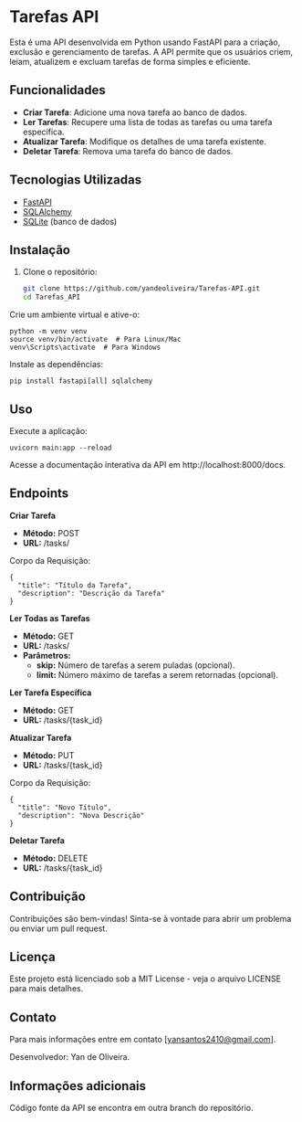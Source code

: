 # Tarefas API

Esta é uma API desenvolvida em Python usando FastAPI para a criação, exclusão e gerenciamento de tarefas. A API permite que os usuários criem, leiam, atualizem e excluam tarefas de forma simples e eficiente.

## Funcionalidades

- **Criar Tarefa**: Adicione uma nova tarefa ao banco de dados.
- **Ler Tarefas**: Recupere uma lista de todas as tarefas ou uma tarefa específica.
- **Atualizar Tarefa**: Modifique os detalhes de uma tarefa existente.
- **Deletar Tarefa**: Remova uma tarefa do banco de dados.

## Tecnologias Utilizadas

- [FastAPI](https://fastapi.tiangolo.com/)
- [SQLAlchemy](https://www.sqlalchemy.org/)
- [SQLite](https://www.sqlite.org/index.html) (banco de dados)

## Instalação

1. Clone o repositório:
   ```bash
   git clone https://github.com/yandeoliveira/Tarefas-API.git
   cd Tarefas_API
Crie um ambiente virtual e ative-o:
```
python -m venv venv
source venv/bin/activate  # Para Linux/Mac
venv\Scripts\activate  # Para Windows
```
Instale as dependências:

```
pip install fastapi[all] sqlalchemy
```
## Uso
Execute a aplicação:

```
uvicorn main:app --reload
```
Acesse a documentação interativa da API em http://localhost:8000/docs.

## Endpoints

**Criar Tarefa**      

- **Método:** POST
- **URL:** /tasks/

Corpo da Requisição:
```
{
  "title": "Título da Tarefa",
  "description": "Descrição da Tarefa"
}
```
**Ler Todas as Tarefas**

- **Método:** GET
- **URL:** /tasks/
- **Parâmetros:**
   - **skip:** Número de tarefas a serem puladas (opcional).
   - **limit:** Número máximo de tarefas a serem retornadas (opcional).

**Ler Tarefa Específica**

- **Método:** GET
- **URL:** /tasks/{task_id}

**Atualizar Tarefa**

- **Método:** PUT
- **URL:** /tasks/{task_id}
  
Corpo da Requisição:

```
{
  "title": "Novo Título",
  "description": "Nova Descrição"
}
```
**Deletar Tarefa**

- **Método:** DELETE
- **URL:** /tasks/{task_id}
  
## Contribuição
Contribuições são bem-vindas! Sinta-se à vontade para abrir um problema ou enviar um pull request.

## Licença
Este projeto está licenciado sob a MIT License - veja o arquivo LICENSE para mais detalhes.

## Contato
Para mais informações entre em contato [yansantos2410@gmail.com].

Desenvolvedor: Yan de Oliveira.

## Informações adicionais
Código fonte da API se encontra em outra branch do repositório.


